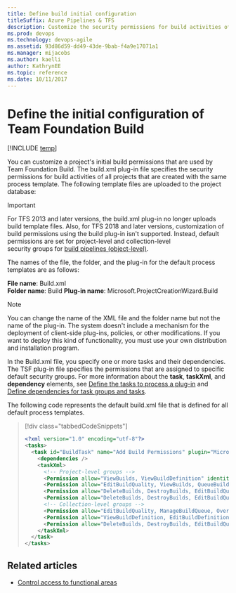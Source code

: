 ```yaml
---
title: Define build initial configuration
titleSuffix: Azure Pipelines & TFS
description: Customize the security permissions for build activities of all projects that are created with the same process template for Team Foundation Server  
ms.prod: devops
ms.technology: devops-agile
ms.assetid: 93d86d59-dd49-43de-9bab-f4a9e17071a1
ms.manager: mijacobs
ms.author: kaelli
author: KathrynEE
ms.topic: reference
ms.date: 10/11/2017
---
```



# Define the initial configuration of Team Foundation Build

[!INCLUDE [temp](../../_shared/customization-phase-0-and-1-plus-version-header.md)]

You can customize a project's initial build permissions that are used by Team Foundation Build. The build.xml plug-in file specifies the security permissions for build activities of all projects that are created with the same process template. The following template files are uploaded to the project database:  
  
> [!IMPORTANT]  
>  For TFS 2013 and later versions, the build.xml plug-in no longer uploads 
>  build template files. Also, for TFS 2018 and later versions, 
>  customization of build permissions using the build plug-in isn't supported. 
>  Instead, default permissions are set for project-level and collection-level  
>  security groups for [build pipelines (object-level)](../../organizations/security/permissions.md#build). 
   
  
The names of the file, the folder, and the plug-in for the default process templates are as follows:  
    
**File name**: Build.xml  
**Folder name**: Build 
**Plug-in name**: Microsoft.ProjectCreationWizard.Build 

  
> [!NOTE]  
> You can change the name of the XML file and the folder name but not the name of the plug-in. The system doesn't include a mechanism for the deployment of client-side plug-ins, policies, or other modifications. If you want to deploy this kind of functionality, you must use your own distribution and installation program.  
  
 In the Build.xml file, you specify one or more tasks and their dependencies. The TSF plug-in file specifies the permissions that are assigned to specific default security groups. For more information about the **task**, **taskXml**, and **dependency** elements, see [Define the tasks to process a plug-in](define-tasks-to-process-a-plug-in.md) and [Define dependencies for task groups and tasks](define-dependencies-plug-ins-groups-tasks.md).  
  
 The following code represents the default build.xml file that is defined for all default process templates.   
  

> [!div class="tabbedCodeSnippets"]
> ```XML 
> <?xml version="1.0" encoding="utf-8"?>  
> <tasks>  
>   <task id="BuildTask" name="Add Build Permissions" plugin="Microsoft.ProjectCreationWizard.Build" completionMessage="Build tasks completed.">  
>     <dependencies />  
>     <taskXml>  
>       <!-- Project-level groups -->  
>       <Permission allow="ViewBuilds, ViewBuildDefinition" identity="[$$PROJECTNAME$$]\Readers" />  
>       <Permission allow="EditBuildQuality, ViewBuilds, QueueBuilds, ViewBuildDefinition" identity="[$$PROJECTNAME$$]\Contributors" />  
>       <Permission allow="DeleteBuilds, DestroyBuilds, EditBuildQuality, ManageBuildQualities, RetainIndefinitely, ViewBuilds, ManageBuildQueue, QueueBuilds, StopBuilds, DeleteBuildDefinition, EditBuildDefinition, ViewBuildDefinition, AdministerBuildPermissions" identity="[$$PROJECTNAME$$]\Build Administrators" />  
>       <Permission allow="DeleteBuilds, DestroyBuilds, EditBuildQuality, ManageBuildQualities, RetainIndefinitely, ViewBuilds, ManageBuildQueue, QueueBuilds, StopBuilds, DeleteBuildDefinition, EditBuildDefinition, ViewBuildDefinition, AdministerBuildPermissions" identity="[$$PROJECTNAME$$]\$$PROJECTADMINGROUP$$" />   
>       <!-- Collection-level groups -->  
>       <Permission allow="EditBuildQuality, ManageBuildQueue, OverrideBuildCheckInValidation, QueueBuilds, UpdateBuildInformation, ViewBuildDefinition, ViewBuilds" identity="$$PROJECTCOLLECTIONBUILDSERVICESGROUP$$" />  
>       <Permission allow="ViewBuildDefinition, EditBuildDefinition, DeleteBuildDefinition, QueueBuilds, ManageBuildQueue, StopBuilds, ViewBuilds, EditBuildQuality, RetainIndefinitely, DeleteBuilds, ManageBuildQualities, DestroyBuilds, AdministerBuildPermissions" identity="$$PROJECTCOLLECTIONBUILDADMINSGROUP$$" />  
>       <Permission allow="DeleteBuilds, DestroyBuilds, EditBuildQuality, ManageBuildQualities, RetainIndefinitely, ViewBuilds, ManageBuildQueue, QueueBuilds, StopBuilds, DeleteBuildDefinition, EditBuildDefinition, ViewBuildDefinition, AdministerBuildPermissions, OverrideBuildCheckInValidation" identity="$$PROJECTCOLLECTIONADMINGROUP$$" />  
>     </taskXml>  
>   </task>  
> </tasks>  
> ```  
  
## Related articles  
- [Control access to functional areas](control-access-to-functional-areas.md)